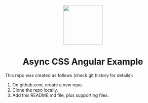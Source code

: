 <h1 align="center">
  <img width="128" src="https://raw.githubusercontent.com/andreashuber69/net-worth/master/doc/icon.svg?sanitize=true">
</h1>
<h1 align="center">Async CSS Angular Example</h1>

This repo was created as follows (check git history for details):

1. On github.com, create a new repo.
2. Clone the repo locally.
3. Add this README.md file, plus supporting files.
